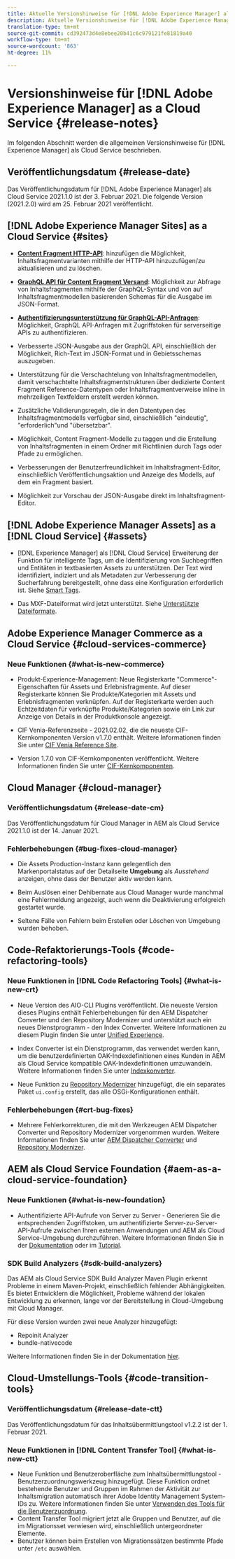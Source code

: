 ```yaml
---
title: Aktuelle Versionshinweise für [!DNL Adobe Experience Manager] als Cloud Service.
description: Aktuelle Versionshinweise für [!DNL Adobe Experience Manager] als Cloud Service.
translation-type: tm+mt
source-git-commit: cd392473d4e8ebee20b41c6c979121fe81819a40
workflow-type: tm+mt
source-wordcount: '863'
ht-degree: 11%

---
```



# Versionshinweise für [!DNL Adobe Experience Manager] as a Cloud Service {#release-notes}

Im folgenden Abschnitt werden die allgemeinen Versionshinweise für [!DNL Experience Manager] als Cloud Service beschrieben.

## Veröffentlichungsdatum {#release-date}

Das Veröffentlichungsdatum für [!DNL Adobe Experience Manager] als Cloud Service 2021.1.0 ist der 3. Februar 2021.
Die folgende Version (2021.2.0) wird am 25. Februar 2021 veröffentlicht.

## [!DNL Adobe Experience Manager Sites] as a Cloud Service {#sites}

* **[Content Fragment HTTP-API](/help/assets/content-fragments/assets-api-content-fragments.md)**: hinzufügen die Möglichkeit, Inhaltsfragmentvarianten mithilfe der HTTP-API hinzuzufügen/zu aktualisieren und zu löschen.

* **[GraphQL API für Content Fragment Versand](/help/assets/content-fragments/graphql-api-content-fragments.md)**: Möglichkeit zur Abfrage von Inhaltsfragmenten mithilfe der GraphQL-Syntax und von auf Inhaltsfragmentmodellen basierenden Schemas für die Ausgabe im JSON-Format.

* **[Authentifizierungsunterstützung für GraphQL-API-Anfragen](/help/assets/content-fragments/graphql-authentication-content-fragments.md)**: Möglichkeit, GraphQL API-Anfragen mit Zugriffstoken für serverseitige APIs zu authentifizieren.

* Verbesserte JSON-Ausgabe aus der GraphQL API, einschließlich der Möglichkeit, Rich-Text im JSON-Format und in Gebietsschemas auszugeben.

* Unterstützung für die Verschachtelung von Inhaltsfragmentmodellen, damit verschachtelte Inhaltsfragmentstrukturen über dedizierte Content Fragment Reference-Datentypen oder Inhaltsfragmentverweise inline in mehrzeiligen Textfeldern erstellt werden können.

* Zusätzliche Validierungsregeln, die in den Datentypen des Inhaltsfragmentmodells verfügbar sind, einschließlich &quot;eindeutig&quot;, &quot;erforderlich&quot;und &quot;übersetzbar&quot;.

* Möglichkeit, Content Fragment-Modelle zu taggen und die Erstellung von Inhaltsfragmenten in einem Ordner mit Richtlinien durch Tags oder Pfade zu ermöglichen.

* Verbesserungen der Benutzerfreundlichkeit im Inhaltsfragment-Editor, einschließlich Veröffentlichungsaktion und Anzeige des Modells, auf dem ein Fragment basiert.

* Möglichkeit zur Vorschau der JSON-Ausgabe direkt im Inhaltsfragment-Editor.


## [!DNL Adobe Experience Manager Assets] as a [!DNL Cloud Service] {#assets}

* [!DNL Experience Manager] als  [!DNL Cloud Service] Erweiterung der Funktion für intelligente Tags, um die Identifizierung von Suchbegriffen und Entitäten in textbasierten Assets zu unterstützen. Der Text wird identifiziert, indiziert und als Metadaten zur Verbesserung der Sucherfahrung bereitgestellt, ohne dass eine Konfiguration erforderlich ist. Siehe [Smart Tags](/help/assets/smart-tags.md).

* Das MXF-Dateiformat wird jetzt unterstützt. Siehe [Unterstützte Dateiformate](/help/assets/file-format-support.md#video-formats).

## Adobe Experience Manager Commerce as a Cloud Service {#cloud-services-commerce}

### Neue Funktionen {#what-is-new-commerce}

* Produkt-Experience-Management: Neue Registerkarte &quot;Commerce&quot;-Eigenschaften für Assets und Erlebnisfragmente. Auf dieser Registerkarte können Sie Produkte/Kategorien mit Assets und Erlebnisfragmenten verknüpfen. Auf der Registerkarte werden auch Echtzeitdaten für verknüpfte Produkte/Kategorien sowie ein Link zur Anzeige von Details in der Produktkonsole angezeigt.

* CIF Venia-Referenzseite - 2021.02.02, die die neueste CIF-Kernkomponenten Version v1.7.0 enthält. Weitere Informationen finden Sie unter [CIF Venia Reference Site](https://github.com/adobe/aem-cif-guides-venia/releases/tag/venia-2021.02.02).

* Version 1.7.0 von CIF-Kernkomponenten veröffentlicht. Weitere Informationen finden Sie unter [CIF-Kernkomponenten](https://github.com/adobe/aem-core-cif-components/releases/tag/core-cif-components-reactor-1.7.0).

## Cloud Manager {#cloud-manager}

### Veröffentlichungsdatum {#release-date-cm}

Das Veröffentlichungsdatum für Cloud Manager in AEM als Cloud Service 2021.1.0 ist der 14. Januar 2021.

### Fehlerbehebungen {#bug-fixes-cloud-manager}

* Die Assets Production-Instanz kann gelegentlich den Markenportalstatus auf der Detailseite **Umgebung** als *Ausstehend* anzeigen, ohne dass der Benutzer aktiv werden kann.

* Beim Auslösen einer Dehibernate aus Cloud Manager wurde manchmal eine Fehlermeldung angezeigt, auch wenn die Deaktivierung erfolgreich gestartet wurde.

* Seltene Fälle von Fehlern beim Erstellen oder Löschen von Umgebung wurden behoben.

## Code-Refaktorierungs-Tools {#code-refactoring-tools}

### Neue Funktionen in [!DNL Code Refactoring Tools] {#what-is-new-crt}

* Neue Version des AIO-CLI Plugins veröffentlicht. Die neueste Version dieses Plugins enthält Fehlerbehebungen für den AEM Dispatcher Converter und den Repository Modernizer und unterstützt auch ein neues Dienstprogramm - den Index Converter. Weitere Informationen zu diesem Plugin finden Sie unter [Unified Experience](https://experienceleague.adobe.com/docs/experience-manager-cloud-service/moving/refactoring-tools/unified-experience.html?lang=en#benefits).

* Index Converter ist ein Dienstprogramm, das verwendet werden kann, um die benutzerdefinierten OAK-Indexdefinitionen eines Kunden in AEM als Cloud Service kompatible OAK-Indexdefinitionen umzuwandeln. Weitere Informationen finden Sie unter [Indexkonverter](https://github.com/adobe/aem-cloud-service-source-migration/tree/master/packages/index-converter).

* Neue Funktion zu [Repository Modernizer](https://github.com/adobe/aem-cloud-service-source-migration/tree/master/packages/repository-modernizer) hinzugefügt, die ein separates Paket `ui.config` erstellt, das alle OSGi-Konfigurationen enthält.

### Fehlerbehebungen {#crt-bug-fixes}

* Mehrere Fehlerkorrekturen, die mit den Werkzeugen AEM Dispatcher Converter und Repository Modernizer vorgenommen wurden. Weitere Informationen finden Sie unter [AEM Dispatcher Converter](https://github.com/adobe/aem-cloud-service-source-migration/tree/master/packages/dispatcher-converter) und [Repository Modernizer](https://github.com/adobe/aem-cloud-service-source-migration/tree/master/packages/repository-modernizer).

## AEM als Cloud Service Foundation {#aem-as-a-cloud-service-foundation}

### Neue Funktionen {#what-is-new-foundation}

* Authentifizierte API-Aufrufe von Server zu Server - Generieren Sie die entsprechenden Zugriffstoken, um authentifizierte Server-zu-Server-API-Aufrufe zwischen Ihren externen Anwendungen und AEM als Cloud Service-Umgebung durchzuführen. Weitere Informationen finden Sie in der [Dokumentation](/help/implementing/developing/introduction/generating-access-tokens-for-server-side-apis.md) oder im [Tutorial](https://experienceleague.adobe.com/docs/experience-manager-learn/getting-started-with-aem-headless/authentication/overview.html?lang=en#authentication).

### SDK Build Analyzers {#sdk-build-analyzers}

Das AEM als Cloud Service SDK Build Analyzer Maven Plugin erkennt Probleme in einem Maven-Projekt, einschließlich fehlender Abhängigkeiten. Es bietet Entwicklern die Möglichkeit, Probleme während der lokalen Entwicklung zu erkennen, lange vor der Bereitstellung in Cloud-Umgebung mit Cloud Manager.

Für diese Version wurden zwei neue Analyzer hinzugefügt:

* Repoinit Analyzer
* bundle-nativecode

Weitere Informationen finden Sie in der Dokumentation [hier](https://experienceleague.adobe.com/docs/experience-manager-core-components/using/developing/archetype/build-analyzer-maven-plugin.html?lang=en#developing).

## Cloud-Umstellungs-Tools {#code-transition-tools}

### Veröffentlichungsdatum {#release-date-ctt}

Das Veröffentlichungsdatum für das Inhaltsübermittlungstool v1.2.2 ist der 1. Februar 2021.

### Neue Funktionen in [!DNL Content Transfer Tool] {#what-is-new-ctt}

* Neue Funktion und Benutzeroberfläche zum Inhaltsübermittlungstool - Benutzerzuordnungswerkzeug hinzugefügt. Diese Funktion ordnet bestehende Benutzer und Gruppen im Rahmen der Aktivität zur Inhaltsmigration automatisch ihrer Adobe Identity Management System-IDs zu. Weitere Informationen finden Sie unter [Verwenden des Tools für die Benutzerzuordnung](https://experienceleague.adobe.com/docs/experience-manager-cloud-service/moving/cloud-migration/content-transfer-tool/using-user-mapping-tool.html).
* Content Transfer Tool migriert jetzt alle Gruppen und Benutzer, auf die im Migrationsset verwiesen wird, einschließlich untergeordneter Elemente.
* Benutzer können beim Erstellen von Migrationssätzen bestimmte Pfade unter `/etc` auswählen.
